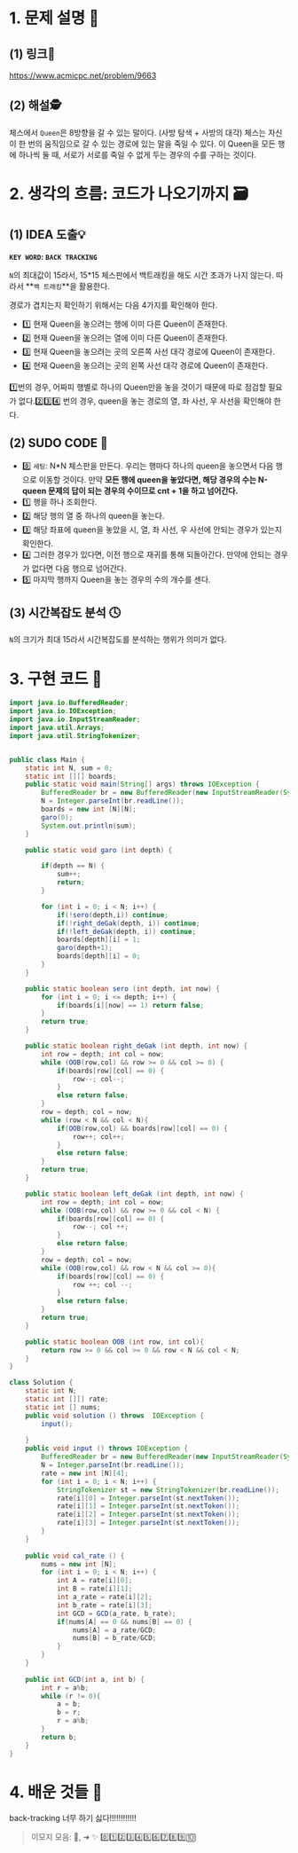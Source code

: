 # 1. 문제 설명 📌

## (1) 링크🔗

https://www.acmicpc.net/problem/9663



## (2) 해설🕵

체스에서 `Queen`은 8방향을 갈 수 있는 말이다. (사방 탐색 + 사방의 대각)
체스는 자신이 한 번의 움직임으로 갈 수 있는 경로에 있는 말을 죽일 수 있다.
이 Queen을 모든 행에 하나씩 둘 때, 서로가 서로를 죽일 수 없게 두는 경우의 수를 구하는 것이다. 

# 2. 생각의 흐름: 코드가 나오기까지 🗃️

## (1) IDEA 도출💡

**`KEY WORD`: `BACK TRACKING`**

`N`의 최대값이 15라서, 15*15 체스판에서 백트래킹을 해도 시간 초과가 나지 않는다. 따라서 **`백 트래킹`**을 활용한다. 

경로가 겹치는지 확인하기 위해서는 다음 4가지를 확인해야 한다.

- 1️⃣ 현재 Queen을 놓으려는 행에 이미 다른 Queen이 존재한다. 
- 2️⃣ 현재 Queen을 놓으려는 열에 이미 다른 Queen이 존재한다.
- 3️⃣ 현재 Queen을 놓으려는 곳의 오른쪽 사선 대각 경로에 Queen이 존재한다.
- 4️⃣ 현재 Queen을 놓으려는 곳의 왼쪽 사선 대각 경로에 Queen이 존재한다.

1️⃣번의 경우, 어짜피 행별로 하나의 Queen만을 놓을 것이기 때문에 따로 점검할 필요가 없다.2️⃣3️⃣4️⃣ 번의 경우, queen을 놓는 경로의 열, 좌 사선, 우 사선을 확인해야 한다. 

## (2) SUDO CODE 📜

- 0️⃣ `세팅`: N*N 체스판을 만든다. 우리는 행마다 하나의 queen을 놓으면서 다음 행으로 이동할 것이다. 만약 **모든 행에 queen을 놓았다면, 해당 경우의 수는 N-queen 문제의 답이 되는 경우의 수이므로 cnt + 1을 하고 넘어간다.**
- 1️⃣ 행을 하나 조회한다.
- 2️⃣ 해당 행의 열 중 하나의 queen을 놓는다.
- 3️⃣ 해당 좌표에 queen을 놓았을 시, 열, 좌 사선, 우 사선에 안되는 경우가 있는지 확인한다.
- 4️⃣ 그러한 경우가 있다면, 이전 행으로 재귀를 통해 되돌아간다. 만약에 안되는 경우가 없다면 다음 행으로 넘어간다.
- 5️⃣ 마지막 행까지 Queen을 놓는 경우의 수의 개수를 센다.

## (3) 시간복잡도 분석 🕓

`N`의 크기가 최대 15라서 시간복잡도를 분석하는 행위가 의미가 없다.

# 3. 구현 코드 🔎

```java
import java.io.BufferedReader;
import java.io.IOException;
import java.io.InputStreamReader;
import java.util.Arrays;
import java.util.StringTokenizer;


public class Main {
    static int N, sum = 0;
    static int [][] boards;
    public static void main(String[] args) throws IOException {
        BufferedReader br = new BufferedReader(new InputStreamReader(System.in));
        N = Integer.parseInt(br.readLine());
        boards = new int [N][N];
        garo(0);
        System.out.println(sum);
    }

    public static void garo (int depth) {

        if(depth == N) {
            sum++;
            return;
        }

        for (int i = 0; i < N; i++) {
            if(!sero(depth,i)) continue;
            if(!right_deGak(depth, i)) continue;
            if(!left_deGak(depth, i)) continue;
            boards[depth][i] = 1;
            garo(depth+1);
            boards[depth][i] = 0;
        }
    }

    public static boolean sero (int depth, int now) {
        for (int i = 0; i <= depth; i++) {
            if(boards[i][now] == 1) return false;
        }
        return true;
    }

    public static boolean right_deGak (int depth, int now) {
        int row = depth; int col = now;
        while (OOB(row,col) && row >= 0 && col >= 0) {
            if(boards[row][col] == 0) {
                row--; col--;
            }
            else return false;
        }
        row = depth; col = now;
        while (row < N && col < N){
            if(OOB(row,col) && boards[row][col] == 0) {
                row++; col++;
            }
            else return false;
        }
        return true;
    }

    public static boolean left_deGak (int depth, int now) {
        int row = depth; int col = now;
        while (OOB(row,col) && row >= 0 && col < N) {
            if(boards[row][col] == 0) {
                row--; col ++;
            }
            else return false;
        }
        row = depth; col = now;
        while (OOB(row,col) && row < N && col >= 0){
            if(boards[row][col] == 0) {
                row ++; col --;
            }
            else return false;
        }
        return true;
    }

    public static boolean OOB (int row, int col){
        return row >= 0 && col >= 0 && row < N && col < N;
    }
}

class Solution {
    static int N;
    static int [][] rate;
    static int [] nums;
    public void solution () throws  IOException {
        input();
        
    }
    public void input () throws IOException {
        BufferedReader br = new BufferedReader(new InputStreamReader(System.in));
        N = Integer.parseInt(br.readLine());
        rate = new int [N][4];
        for (int i = 0; i < N; i++) {
            StringTokenizer st = new StringTokenizer(br.readLine());
            rate[i][0] = Integer.parseInt(st.nextToken());
            rate[i][1] = Integer.parseInt(st.nextToken());
            rate[i][2] = Integer.parseInt(st.nextToken());
            rate[i][3] = Integer.parseInt(st.nextToken());
        }
    }
    
    public void cal_rate () {
        nums = new int [N];
        for (int i = 0; i < N; i++) {
            int A = rate[i][0];
            int B = rate[i][1];
            int a_rate = rate[i][2];
            int b_rate = rate[i][3];
            int GCD = GCD(a_rate, b_rate);
            if(nums[A] == 0 && nums[B] == 0) {
                nums[A] = a_rate/GCD;
                nums[B] = b_rate/GCD;
            }
        }
    }
    
    public int GCD(int a, int b) {
        int r = a%b;
        while (r != 0){
            a = b;
            b = r;
            r = a%b;
        }
        return b;
    }
}

```

# 4. 배운 것들 🎯

back-tracking 너무 하기 싫다!!!!!!!!!!!!

>  이모지 모음: 🤔, ➜ ✨ 0️⃣1️⃣2️⃣3️⃣4️⃣5️⃣6️⃣7️⃣8️⃣9️⃣🔟

